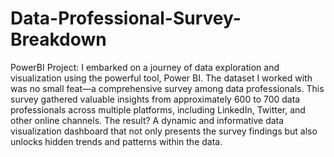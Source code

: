 # Data-Professional-Survey-Breakdown
PowerBI Project:
I embarked on a journey of data exploration and visualization using the powerful tool, Power BI. The dataset I worked with was no small feat—a comprehensive survey among data professionals. This survey gathered valuable insights from approximately 600 to 700 data professionals across multiple platforms, including LinkedIn, Twitter, and other online channels.
The result? A dynamic and informative data visualization dashboard that not only presents the survey findings but also unlocks hidden trends and patterns within the data.
